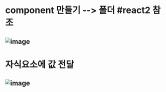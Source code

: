# component 만들기 --> 폴더 #react2 참조

![image](https://github.com/hyo0o0o/reactbasic/assets/129016961/0f524a74-7bde-48b5-bbfa-d779cc8e0b74)
-----------------------------------------------------------------------------------------------------

# 자식요소에 값 전달

![image](https://github.com/hyo0o0o/reactbasic/assets/129016961/78484dc8-c760-44fd-8744-adc6c0df5e7a)
-----------------------------------------------------------------------------------------------------
